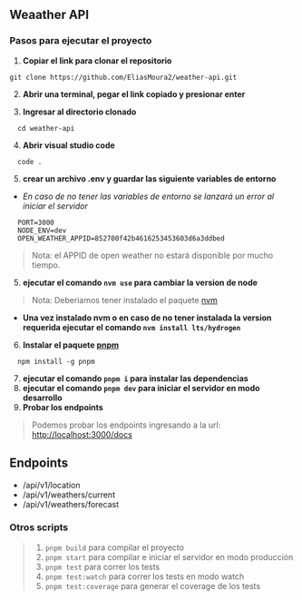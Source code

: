 ## Weaather API

### Pasos para ejecutar el proyecto
1. **Copiar el link para clonar el repositorio**
```
git clone https://github.com/EliasMoura2/weather-api.git
```
2. **Abrir una terminal, pegar el link copiado y presionar enter**

3. **Ingresar al directorio clonado**
```
  cd weather-api
```

4. **Abrir visual studio code**
```
  code .
```

5. **crear un archivo .env y guardar las siguiente variables de entorno**
  - *En caso de no tener las variables de entorno se lanzará un error al iniciar el servidor*
  ```
    PORT=3000
    NODE_ENV=dev
    OPEN_WEATHER_APPID=852700f42b4616253453603d6a3ddbed
  ```
  > Nota: el APPID de open weather no estará disponible por mucho tiempo.

5. **ejecutar el comando `nvm use` para cambiar la version de node**
  > Nota: Deberiamos tener instalado el paquete [nvm](https://github.com/nvm-sh/nvm?tab=readme-ov-file#installing-and-updating)

  - **Una vez instalado nvm o en caso de no tener instalada la version requerida ejecutar el comando `nvm install lts/hydrogen`**

6. **Instalar el paquete [pnpm](https://pnpm.io/installation)**
```
  npm install -g pnpm
```
7. **ejecutar el comando `pnpm i` para instalar las dependencias**
8. **ejecutar el comando `pnpm dev` para iniciar el servidor en modo desarrollo**
9. **Probar los endpoints**
  > Podemos probar los endpoints ingresando a la url: [http://localhost:3000/docs](http://localhost:3000/docs)

## Endpoints
  - /api/v1/location
  - /api/v1/weathers/current
  - /api/v1/weathers/forecast

### Otros scripts
> 1. `pnpm build` para compilar el proyecto
> 2. `pnpm start` para compilar e iniciar el servidor en modo producción
> 3. `pnpm test` para correr los tests
> 4. `pnpm test:watch` para correr los tests en modo watch
> 4. `pnpm test:coverage` para generar el coverage de los tests